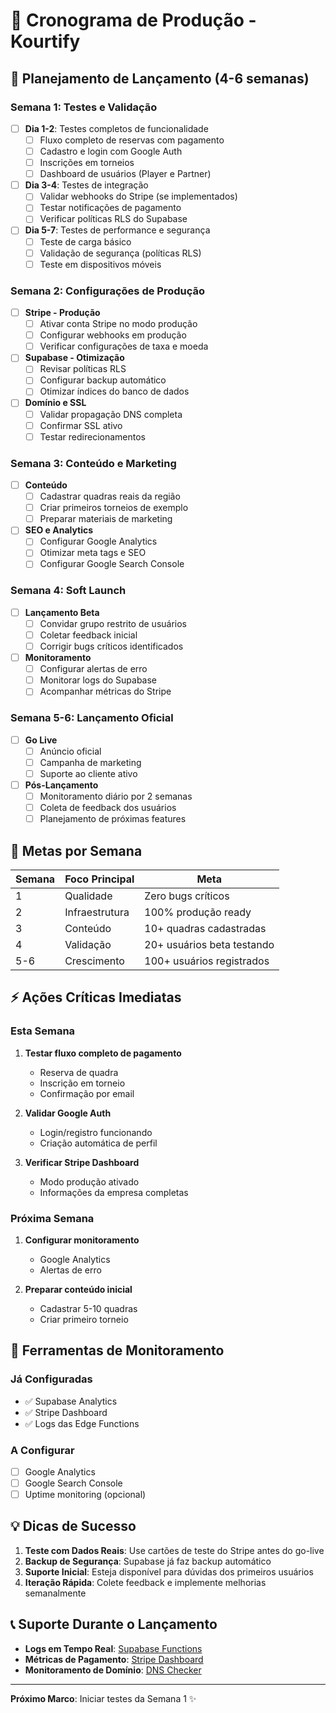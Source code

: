 # 🚀 Cronograma de Produção - Kourtify

## 📅 Planejamento de Lançamento (4-6 semanas)

### **Semana 1: Testes e Validação**
- [ ] **Dia 1-2**: Testes completos de funcionalidade
  - [ ] Fluxo completo de reservas com pagamento
  - [ ] Cadastro e login com Google Auth
  - [ ] Inscrições em torneios
  - [ ] Dashboard de usuários (Player e Partner)
  
- [ ] **Dia 3-4**: Testes de integração
  - [ ] Validar webhooks do Stripe (se implementados)
  - [ ] Testar notificações de pagamento
  - [ ] Verificar políticas RLS do Supabase
  
- [ ] **Dia 5-7**: Testes de performance e segurança
  - [ ] Teste de carga básico
  - [ ] Validação de segurança (políticas RLS)
  - [ ] Teste em dispositivos móveis

### **Semana 2: Configurações de Produção**
- [ ] **Stripe - Produção**
  - [ ] Ativar conta Stripe no modo produção
  - [ ] Configurar webhooks em produção
  - [ ] Verificar configurações de taxa e moeda
  
- [ ] **Supabase - Otimização**
  - [ ] Revisar políticas RLS
  - [ ] Configurar backup automático
  - [ ] Otimizar índices do banco de dados
  
- [ ] **Domínio e SSL**
  - [ ] Validar propagação DNS completa
  - [ ] Confirmar SSL ativo
  - [ ] Testar redirecionamentos

### **Semana 3: Conteúdo e Marketing**
- [ ] **Conteúdo**
  - [ ] Cadastrar quadras reais da região
  - [ ] Criar primeiros torneios de exemplo
  - [ ] Preparar materiais de marketing
  
- [ ] **SEO e Analytics**
  - [ ] Configurar Google Analytics
  - [ ] Otimizar meta tags e SEO
  - [ ] Configurar Google Search Console

### **Semana 4: Soft Launch**
- [ ] **Lançamento Beta**
  - [ ] Convidar grupo restrito de usuários
  - [ ] Coletar feedback inicial
  - [ ] Corrigir bugs críticos identificados
  
- [ ] **Monitoramento**
  - [ ] Configurar alertas de erro
  - [ ] Monitorar logs do Supabase
  - [ ] Acompanhar métricas do Stripe

### **Semana 5-6: Lançamento Oficial**
- [ ] **Go Live**
  - [ ] Anúncio oficial
  - [ ] Campanha de marketing
  - [ ] Suporte ao cliente ativo
  
- [ ] **Pós-Lançamento**
  - [ ] Monitoramento diário por 2 semanas
  - [ ] Coleta de feedback dos usuários
  - [ ] Planejamento de próximas features

## 🎯 Metas por Semana

| Semana | Foco Principal | Meta |
|--------|----------------|------|
| 1 | Qualidade | Zero bugs críticos |
| 2 | Infraestrutura | 100% produção ready |
| 3 | Conteúdo | 10+ quadras cadastradas |
| 4 | Validação | 20+ usuários beta testando |
| 5-6 | Crescimento | 100+ usuários registrados |

## ⚡ Ações Críticas Imediatas

### **Esta Semana**
1. **Testar fluxo completo de pagamento**
   - Reserva de quadra
   - Inscrição em torneio
   - Confirmação por email

2. **Validar Google Auth**
   - Login/registro funcionando
   - Criação automática de perfil

3. **Verificar Stripe Dashboard**
   - Modo produção ativado
   - Informações da empresa completas

### **Próxima Semana**
1. **Configurar monitoramento**
   - Google Analytics
   - Alertas de erro
   
2. **Preparar conteúdo inicial**
   - Cadastrar 5-10 quadras
   - Criar primeiro torneio

## 🔧 Ferramentas de Monitoramento

### **Já Configuradas**
- ✅ Supabase Analytics
- ✅ Stripe Dashboard
- ✅ Logs das Edge Functions

### **A Configurar**
- [ ] Google Analytics
- [ ] Google Search Console
- [ ] Uptime monitoring (opcional)

## 💡 Dicas de Sucesso

1. **Teste com Dados Reais**: Use cartões de teste do Stripe antes do go-live
2. **Backup de Segurança**: Supabase já faz backup automático
3. **Suporte Inicial**: Esteja disponível para dúvidas dos primeiros usuários
4. **Iteração Rápida**: Colete feedback e implemente melhorias semanalmente

## 📞 Suporte Durante o Lançamento

- **Logs em Tempo Real**: [Supabase Functions](https://supabase.com/dashboard/project/otiqpklbednbytyvaoah/functions)
- **Métricas de Pagamento**: [Stripe Dashboard](https://dashboard.stripe.com)
- **Monitoramento de Domínio**: [DNS Checker](https://dnschecker.org)

---

**Próximo Marco**: Iniciar testes da Semana 1 ✨
